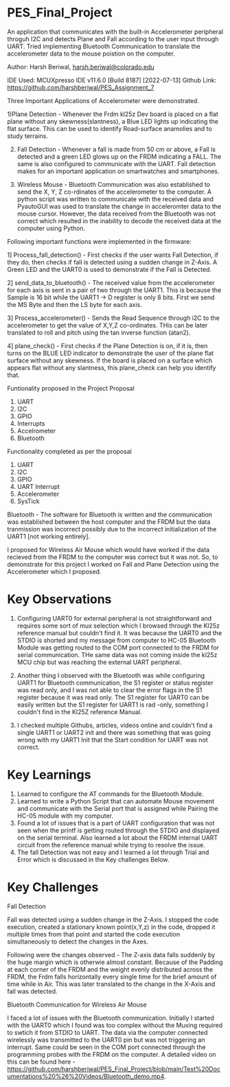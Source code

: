 # PES_Final_Project

An application that communicates with the built-in Accelerometer peripheral throguh I2C and detects Plane and Fall according to the user input through UART. Tried implementing Bluetooth Communication to translate the accelerometer data to the mouse poistion on the computer. 

Author: Harsh Beriwal, harsh.beriwal@colorado.edu

IDE Used: MCUXpresso IDE v11.6.0 [Build 8187] [2022-07-13] Github Link: https://github.com/harshberiwal/PES_Assignment_7

Three Important Applications of Accelerometer were demonstrated. 

1)Plane Detection - Whenever the Frdm kl25z Dev board is placed on a flat plane without any skewness(slantness), a Blue LED lights up indicating the flat surface. This can be used to identify Road-surface anamolies and to study terrains. 

2) Fall Detection - Whenever a fall is made from 50 cm or above, a Fall is detected and a green LED glows up on the FRDM indicating a FALL. The same is also configured to communicate with the UART. Fall detection makes for an important application on smartwatches and smartphones. 

3) Wireless Mouse - Bluetooth Communication was also established to send the X, Y, Z co-rdinates of the accelerometer to the computer. A python script was written to communicate with the received data and PyautoGUI was used to translate the change in acceleromter data to the mouse cursor. However, the data received from the Bluetooth was not correct which resulted in the inability to decode the received data at the computer using Python. 

Following important functions were implemented in the firmware: 

1] Process_fall_detection() - First checks if the user wants Fall Detection, if they do, then checks if fall is detected using a sudden change in Z-Axis. A Green LED and the UART0 is used to demonstrate if the Fall is Detected. 

2] send_data_to_bluetooth() - The received value from the accelerometer for each axis is sent in a pair of two through the UART1. This is because the Sample is 16 bit while the UART1 -> D register is only 8 bits. First we send the MS Byte and then the LS byte for each axis. 

3] Process_accelerometer() - Sends the Read Sequence through i2C to the accelerometer to get the value of X,Y,Z co-ordinates. THis can be later translated to roll
and pitch using the tan inverse function (atan2). 

4] plane_check() - First checks if the Plane Detection is on, if it is, then turns on the BLUE LED indicator to demonstrate the user of the plane flat surface without any skewness. If the board is placed on a surface which appears flat without any slantness, this plane_check can help you identify that. 

Funtionality proposed in the Project Proposal 
1) UART
2) I2C
3) GPIO 
4) Interrupts 
5) Accelrometer 
6) Bluetooth 

Functionality completed as per the proposal 
1) UART
2) I2C
3) GPIO
4) UART Interrupt 
5) Accelerometer
6) SysTick

Bluetooth - The software for Bluetooth is written and the communication was established between the host computer and the FRDM but the data tranmission was incorrect possibly due to the incorrect initialization of the UART1 [not working entirely]. 

I proposed for Wireless Air Mouse which would have worked if the data recieved from the FRDM to the computer was correct but it was not. So, to demonstrate for this project I worked on Fall and Plane Detection using the Accelerometer which I proposed. 

# Key Observations #

1) Configuring UART0 for external peripheral is not straightforward and requires some sort of mux selection which I browsed through the Kl25z reference manual but couldn't find it. It was because the UART0 and the STDIO is shorted and my message from computer to HC-05 Bluetooth Module was getting routed to the COM port connected to the FRDM for serial communication. THe same data was not coming inside the kl25z MCU chip but was reaching the external UART peripheral. 
 
2) Another thing I observed with the Bluetooth was while configuring UART1 for Bluetooth communication, the S1 register or status register was read only, and I was not able to clear the error flags in the S1 register because it was read only. The S1 register for UART0 can be easily written but the S1 register for UART1 is rad -only, something I couldn't find in the Kl25Z reference Manual. 

3) I checked multiple Githubs, articles, videos  online and couldn't find a single UART1 or UART2 init and there was something that was going wrong with my UART1 Init that the Start condition for UART was not correct. 

# Key Learnings #

1) Learned to configure the AT commands for the Bluetooth Module. 
2) Learned to write a Python Script that can automate Mouse movement and communicate with the Serial port that is assigned while Pairing the HC-05 module with my computer.
3) Found a lot of issues that is a part of UART configuration that was not seen when the printf is getting routed through the STDIO and displayed on the serial terminal. Also learned a lot about the FRDM internal UART circuit from the reference manual while trying to resolve the issue. 
4) The fall Detection was not easy and I learned a lot through Trial and Error which is discussed in the Key challenges Below.  

# Key Challenges #

Fall Detection

Fall was detected using a sudden change in the Z-Axis. I stopped the code execution, created a stationary known point(x,Y,z) in the code, dropped it multiple times from that point and started the code execution simultaneously to detect the changes in the Axes. 

Following were the changes observed - The Z-axis data falls suddenly by the huge margin which is otherwie almost constant. Because of the Padding at each corner of the FRDM and the weight evenly distributed across the FRDM, the Frdm falls horizontally every single time for the brief amount of time while in Air. This was later translated to the change in the X-Axis and fall was detected.

Bluetooth Communication for Wireless Air Mouse

I faced a lot of issues with the Bluetooth communication. Initially I started with the UART0 which I found was too complex without the Muxing required to swtich it from STDIO to UART. The data via the computer connected wirelessly was transmitted to the UART0 pin but was not triggering an interrupt. Same could be seen in the COM port connected through the programming probes with the FRDM on the computer. A detailed video on this can be found here - https://github.com/harshberiwal/PES_Final_Project/blob/main/Test%20Documentations%20%26%20Videos/Bluetooth_demo.mp4. 
